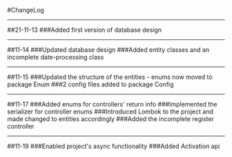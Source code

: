 #ChangeLog
***
##21-11-13
###Added first version of database design
***
##11-14
###Updated database design
###Added entity classes and an incomplete date-processing class
***
##11-15
###Updated the structure of the entities - enums now moved to package Enum
###2 config files added to package Config
***
##11-17
###Added enums for controllers' return info
###Implemented the serializer for controller enums
###Introduced Lombok to the project and made changed to entities accordingly
###Added the incomplete register controller
***
##11-19
###Enabled project's async functionality
###Added Activation api